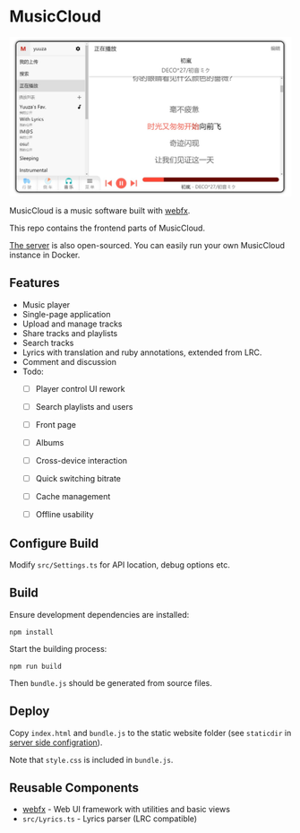 # MusicCloud

![](./resources/playing.jpg)

MusicCloud is a music software built with [webfx](https://github.com/lideming/webfx).

This repo contains the frontend parts of MusicCloud.

[The server](https://github.com/lideming/MusicCloudServer) is also open-sourced.
You can easily run your own MusicCloud instance in Docker.


## Features

* Music player
* Single-page application
* Upload and manage tracks
* Share tracks and playlists
* Search tracks
* Lyrics with translation and ruby annotations, extended from LRC.
* Comment and discussion
* Todo:
    - [ ] Player control UI rework
    - [ ] Search playlists and users
    - [ ] Front page
    - [ ] Albums
    - [ ] Cross-device interaction
    - [ ] Quick switching bitrate
    - [ ] Cache management
    - [ ] Offline usability


## Configure Build

Modify `src/Settings.ts` for API location, debug options etc.


## Build

Ensure development dependencies are installed:

```
npm install
```

Start the building process:

```
npm run build
```

Then `bundle.js` should be generated from source files.


## Deploy

Copy `index.html` and `bundle.js` to the static website folder (see `staticdir` in [server side configration](https://github.com/lideming/MusicCloudServer/blob/master/appsettings.json)).

Note that `style.css` is included in `bundle.js`.


## Reusable Components

* [webfx](https://github.com/lideming/webfx) - Web UI framework with utilities and basic views
* `src/Lyrics.ts` - Lyrics parser (LRC compatible)
